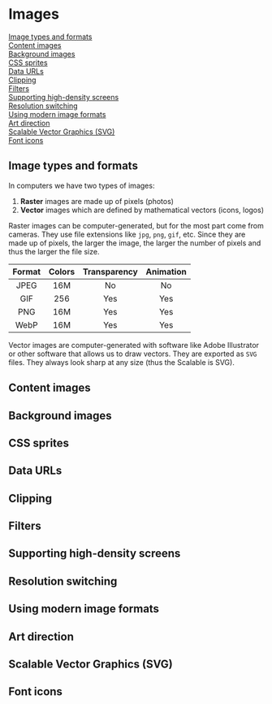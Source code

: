 # Images

[Image types and formats](#image-types-and-formats)  
[Content images](#content-images)  
[Background images](#background-images)  
[CSS sprites](#css-sprites)  
[Data URLs](#data-urls)  
[Clipping](#clipping)  
[Filters](#filters)  
[Supporting high-density screens](#supporting-high-density-screens)  
[Resolution switching](#resolution-switching)  
[Using modern image formats](#using-modern-image-formats)  
[Art direction](#art-direction)  
[Scalable Vector Graphics (SVG)](#scalable-vector-graphics-svg)  
[Font icons](#font-icons)  

## Image types and formats

In computers we have two types of images:

1. **Raster** images are made up of pixels (photos)
2. **Vector** images which are defined by mathematical vectors (icons, logos)

Raster images can be computer-generated, but for the most part come from cameras. They use file extensions like `jpg`, `png`, `gif`, etc. Since they are made up of pixels, the larger the image, the larger the number of pixels and thus the larger the file size.

| Format | Colors | Transparency | Animation |
| :----: | :----: | :----------: | :-------: |
|  JPEG  |  16M   |      No      |    No     |
|  GIF   |  256   |     Yes      |    Yes    |
|  PNG   |  16M   |     Yes      |    Yes    |
|  WebP  |  16M   |     Yes      |    Yes    |

Vector images are computer-generated with software like Adobe Illustrator or other software that allows us to draw vectors. They are exported as `SVG` files. They always look sharp at any size (thus the Scalable is SVG).

## Content images

## Background images

## CSS sprites

## Data URLs

## Clipping

## Filters

## Supporting high-density screens

## Resolution switching

## Using modern image formats

## Art direction

## Scalable Vector Graphics (SVG)

## Font icons
